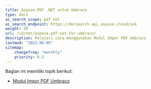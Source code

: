 ```yaml
---
title: Aspose.PDF .NET untuk Umbraco
type: docs
ai_search_scope: pdf_net
ai_search_endpoint: https://docsearch.api.aspose.cloud/ask
weight: 50
url: /id/net/aspose-pdf-net-for-umbraco/
description: Pelajari cara menggunakan Modul Impor PDF Umbraco
lastmod: "2021-06-05"
sitemap:
    changefreq: "monthly"
    priority: 0.5
---
```

Bagian ini memiliki topik berikut:

- [Modul Impor PDF Umbraco](/pdf/id/net/umbraco-pdf-import-module/)